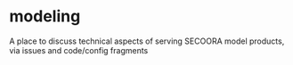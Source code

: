 # modeling
A place to discuss technical aspects of serving SECOORA model products, via issues and code/config fragments
